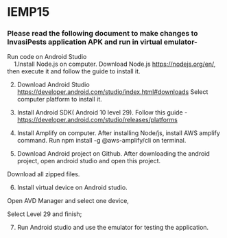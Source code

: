 # IEMP15

<h3>Please read the following document to make changes to InvasiPests application APK and run in virtual emulator-</h3>

Run code on Android Studio<br>
&nbsp;&nbsp;&nbsp;
1.Install Node.js on computer.
Download Node.js https://nodejs.org/en/, then execute it and follow the guide to install it.

2. Download Android Studio
https://developer.android.com/studio/index.html#downloads
Select computer platform to install it.

3. Install Android SDK( Android 10 level 29).
Follow this guide -
https://developer.android.com/studio/releases/platforms

4. Install Amplify on computer.
After installing Node/js, install AWS amplify command.
Run npm install -g @aws-amplify/cli  on terminal.

5. Download Android project on Github.
After downloading the android project, open android studio and open this project.
 
Download all zipped files.

6. Install virtual device on Android studio.

Open AVD Manager and select one device,
 
Select Level 29 and finish;

7. Run Android studio and use the emulator for testing the application.










